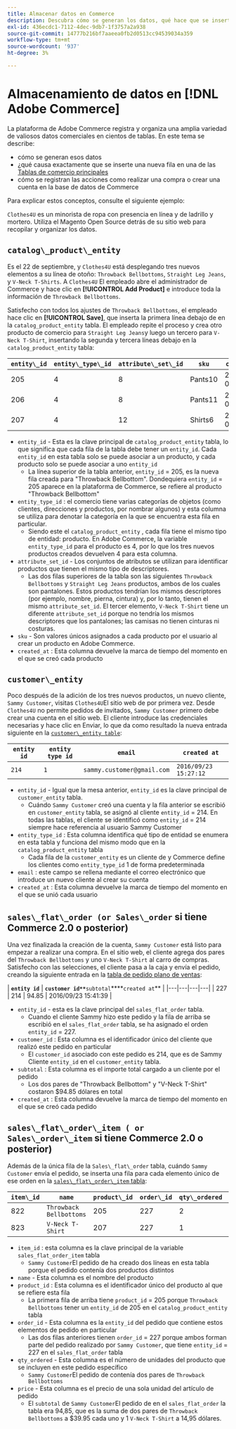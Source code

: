 ```yaml
---
title: Almacenar datos en Commerce
description: Descubra cómo se generan los datos, qué hace que se inserte una nueva fila y cómo se registran las acciones en la base de datos de Commerce.
exl-id: 436ecdc1-7112-4dec-9db7-1f3757a2a938
source-git-commit: 14777b216bf7aaeea0fb2d0513cc94539034a359
workflow-type: tm+mt
source-wordcount: '937'
ht-degree: 3%

---
```


# Almacenamiento de datos en [!DNL Adobe Commerce]

La plataforma de Adobe Commerce registra y organiza una amplia variedad de valiosos datos comerciales en cientos de tablas. En este tema se describe:

* cómo se generan esos datos
* ¿qué causa exactamente que se inserte una nueva fila en una de las [Tablas de comercio principales](../data-warehouse-mgr/common-mage-tables.md)
* cómo se registran las acciones como realizar una compra o crear una cuenta en la base de datos de Commerce

Para explicar estos conceptos, consulte el siguiente ejemplo:

`Clothes4U` es un minorista de ropa con presencia en línea y de ladrillo y mortero. Utiliza el Magento Open Source detrás de su sitio web para recopilar y organizar los datos.

## `catalog\_product\_entity`

Es el 22 de septiembre, y `Clothes4U` está desplegando tres nuevos elementos a su línea de otoño: `Throwback Bellbottoms`, `Straight Leg Jeans`, y `V-Neck T-Shirts`. A `Clothes4U` El empleado abre el administrador de Commerce y hace clic en **[!UICONTROL Add Product]** e introduce toda la información de `Throwback Bellbottoms`.

Satisfecho con todos los ajustes de `Throwback Bellbottoms`, el empleado hace clic en **[!UICONTROL Save]**, que inserta la primera línea debajo de en la `catalog_product_entity` tabla. El empleado repite el proceso y crea otro producto de comercio para `Straight Leg Jeans`y luego un tercero para `V-Neck T-Shirt`, insertando la segunda y tercera líneas debajo en la `catalog_product_entity` tabla:

| **`entity\_id`** | **`entity\_type\_id`** | **`attribute\_set\_id`** | **`sku`** | **`created\_at`** |
|---|---|---|---|---|
| 205 | 4 | 8 | Pants10 | 2016/09/22 09:15:43 |
| 206 | 4 | 8 | Pants11 | 2016/09/22 09:18:17 |
| 207 | 4 | 12 | Shirts6 | 2016/09/22 09:24:02 |

* `entity_id` - Esta es la clave principal de `catalog_product_entity` tabla, lo que significa que cada fila de la tabla debe tener un `entity_id`. Cada `entity_id` en esta tabla solo se puede asociar a un producto, y cada producto solo se puede asociar a uno `entity_id`
   * La línea superior de la tabla anterior, `entity_id` = 205, es la nueva fila creada para &quot;Throwback Bellbottom&quot;. Dondequiera `entity_id` = 205 aparece en la plataforma de Commerce, se refiere al producto &quot;Throwback Bellbottom&quot;
* `entity_type_id` : el comercio tiene varias categorías de objetos (como clientes, direcciones y productos, por nombrar algunos) y esta columna se utiliza para denotar la categoría en la que se encuentra esta fila en particular.
   * Siendo este el `catalog_product_entity` , cada fila tiene el mismo tipo de entidad: producto. En Adobe Commerce, la variable `entity_type_id` para el producto es 4, por lo que los tres nuevos productos creados devuelven 4 para esta columna.
* `attribute_set_id` - Los conjuntos de atributos se utilizan para identificar productos que tienen el mismo tipo de descriptores.
   * Las dos filas superiores de la tabla son las siguientes `Throwback Bellbottoms` y `Straight Leg Jeans` productos, ambos de los cuales son pantalones. Estos productos tendrían los mismos descriptores (por ejemplo, nombre, pierna, cintura) y, por lo tanto, tienen el mismo `attribute_set_id`. El tercer elemento, `V-Neck T-Shirt` tiene un diferente `attribute_set_id` porque no tendría los mismos descriptores que los pantalones; las camisas no tienen cinturas ni costuras.
* `sku` - Son valores únicos asignados a cada producto por el usuario al crear un producto en Adobe Commerce.
* `created_at` : Esta columna devuelve la marca de tiempo del momento en el que se creó cada producto

## `customer\_entity`

Poco después de la adición de los tres nuevos productos, un nuevo cliente, `Sammy Customer`, visitas `Clothes4U`El sitio web de por primera vez. Desde `Clothes4U` no permite pedidos de invitados, `Sammy Customer` primero debe crear una cuenta en el sitio web. El cliente introduce las credenciales necesarias y hace clic en Enviar, lo que da como resultado la nueva entrada siguiente en la [`customer\_entity table`](../data-warehouse-mgr/cust-ent-table.md):

| **`entity id`** | **`entity type id`** | **`email`** | **`created at`** |
|---|---|---|---|
| `214` | `1` | `sammy.customer@gmail.com` | `2016/09/23 15:27:12` |

* `entity_id` - Igual que la mesa anterior, `entity_id` es la clave principal de `customer_entity` tabla.
   * Cuándo `Sammy Customer` creó una cuenta y la fila anterior se escribió en `customer_entity` tabla, se asignó al cliente `entity_id` = 214. En todas las tablas, el cliente se identificó como `entity_id` = 214 siempre hace referencia al usuario Sammy Customer
* `entity_type_id` : Esta columna identifica qué tipo de entidad se enumera en esta tabla y funciona del mismo modo que en la `catalog_product_entity` tabla
   * Cada fila de la `customer_entity` es un cliente de y Commerce define los clientes como `entity_type_id` 1 de forma predeterminada
* `email` : este campo se rellena mediante el correo electrónico que introduce un nuevo cliente al crear su cuenta
* `created_at` : Esta columna devuelve la marca de tiempo del momento en el que se unió cada usuario

## `sales\_flat\_order (or Sales\_order` si tiene Commerce 2.0 o posterior)

Una vez finalizada la creación de la cuenta, `Sammy Customer` está listo para empezar a realizar una compra. En el sitio web, el cliente agrega dos pares del `Throwback Bellbottoms` y uno `V-Neck T-Shirt` al carro de compras. Satisfecho con las selecciones, el cliente pasa a la caja y envía el pedido, creando la siguiente entrada en la [tabla de pedido plano de ventas](../data-warehouse-mgr/sales-flat-order-table.md):

| **`entity id`** | **`customer id**`**`subtotal`****`created at`** |
|---|---|---|---|
| 227 | 214 | 94.85 | 2016/09/23 15:41:39 |

* `entity_id` - esta es la clave principal del `sales_flat_order` tabla.
   * Cuando el cliente Sammy hizo este pedido y la fila de arriba se escribió en el `sales_flat_order` tabla, se ha asignado el orden `entity_id` = 227.
* `customer_id` : Esta columna es el identificador único del cliente que realizó este pedido en particular
   * El `customer_id` asociado con este pedido es 214, que es de Sammy Cliente `entity_id` en el `customer_entity` tabla.
* `subtotal` : Esta columna es el importe total cargado a un cliente por el pedido
   * Los dos pares de &quot;Throwback Bellbottom&quot; y &quot;V-Neck T-Shirt&quot; costaron $94.85 dólares en total
* `created_at` : Esta columna devuelve la marca de tiempo del momento en el que se creó cada pedido

## `sales\_flat\_order\_item ( or Sales\_order\_item` si tiene Commerce 2.0 o posterior)

Además de la única fila de la `Sales\_flat\_order` tabla, cuándo `Sammy Customer` envía el pedido, se inserta una fila para cada elemento único de ese orden en la [`sales\_flat\_order\_item` tabla](../data-warehouse-mgr/sales-flat-order-item-table.md):

| **`item\_id`** | **`name`** | **`product\_id`** | **`order\_id`** | **`qty\_ordered`** | **`price`** |
|---|---|---|---|---|---|
| 822 | `Throwback Bellbottoms` | 205 | 227 | 2 | 39.95 |
| 823 | `V-Neck T-Shirt` | 207 | 227 | 1 | 14.95 |

* `item_id` : esta columna es la clave principal de la variable `sales_flat_order_item` tabla
   * `Sammy Customer`El pedido de ha creado dos líneas en esta tabla porque el pedido contenía dos productos distintos
* `name` - Esta columna es el nombre del producto
* `product_id` : Esta columna es el identificador único del producto al que se refiere esta fila
   * La primera fila de arriba tiene `product_id` = 205 porque `Throwback Bellbottoms` tener un `entity_id` de 205 en el `catalog_product_entity` tabla
* `order_id` - Esta columna es la `entity_id` del pedido que contiene estos elementos de pedido en particular
   * Las dos filas anteriores tienen `order_id` = 227 porque ambos forman parte del pedido realizado por `Sammy Customer`, que tiene `entity_id` = 227 en el `sales_flat_order` tabla
* `qty_ordered` - Esta columna es el número de unidades del producto que se incluyen en este pedido específico
   * `Sammy Customer`El pedido de contenía dos pares de `Throwback Bellbottoms`
* `price` - Esta columna es el precio de una sola unidad del artículo de pedido
   * El `subtotal` de `Sammy Customer`El pedido de en el `sales_flat_order` la tabla era 94,85, que es la suma de dos pares de `Throwback Bellbottoms` a $39.95 cada uno y 1 `V-Neck T-Shirt` a 14,95 dólares.
